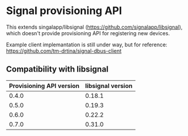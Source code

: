 # Signal provisioning API

This extends singalapp/libsignal (https://github.com/signalapp/libsignal), which doesn't provide provisioning API for registering new devices.

Example client implemantation is still under way, but for reference: https://github.com/tm-drtina/signal-dbus-client

## Compatibility with libsignal
| Provisioning API version | libsignal version |
| ------------------------ | ----------------- |
| 0.4.0                    | 0.18.1            |
| 0.5.0                    | 0.19.3            |
| 0.6.0                    | 0.22.2            |
| 0.7.0                    | 0.31.0            |
